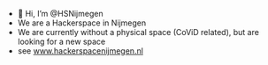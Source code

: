 - 👋 Hi, I’m @HSNijmegen
- We are a Hackerspace in Nijmegen
- We are currently without a physical space (CoViD related), but are looking for a new space
- see www.hackerspacenijmegen.nl


<!---
HSNijmegen/HSNijmegen is a ✨ special ✨ repository because its `README.md` (this file) appears on your GitHub profile.
You can click the Preview link to take a look at your changes.
--->
